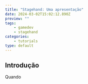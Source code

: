 ```yaml
---
title: "Stagehand: Uma apresentação" 
date: 2024-03-02T15:02:12.890Z
preview: ""
tags:
    - gamedev
    - stagehand
categories:
    - tutorials
type: default
---
```

## Introdução

Quando 